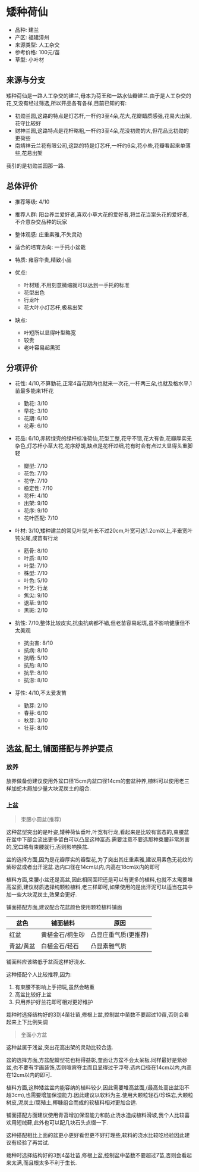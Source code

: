 # 矮种荷仙

+ 品种: 建兰
+ 产区: 福建漳州
+ 来源类型: 人工杂交
+ 参考价格: 100元/苗
+ 草型: 小叶材

## 来源与分支

矮种荷仙是一路人工杂交的建兰,母本为荷王和一路水仙瓣建兰.由于是人工杂交的花,又没有经过筛选,所以开品各有各样,目前已知的有:

+ 初勋兰园,这路的特点是灯芯杆,一杆约3至4朵,花大,花瓣蜡质感强,花易大出架,花守比较好
+ 财神兰园,这路特点是花杆略粗,一杆约3至4朵,花没初勋的大,但花品比初勋的更荷些
+ 南靖祥云兰花有限公司,这路的特是灯芯杆,一杆约6朵,花小些,花瓣看起来单薄些,花易出架

我引的是初勋兰园那一路.

## 总体评价

+ 推荐等级: 4/10
+ 推荐人群: 阳台养兰爱好者,喜欢小草大花的爱好者,将兰花当案头花的爱好者,不介意杂交品种的玩家
+ 整体观感: 庄重素雅,不失灵动
+ 适合的培育方向: 一手托小盆栽
+ 特质: 雍容华贵,精致小品
+ 优点:
    + 叶材矮,不用刻意微缩就可以达到一手托的标准
    + 花型出色
    + 行龙叶
    + 花大叶小灯芯杆,极易出架

+ 缺点:
    + 叶短所以显得叶型略宽
    + 较贵
    + 老叶容易起黑斑

## 分项评价

+ 花性: 4/10,不算勤花,正常4苗花期内也就来一次花,一杆两三朵,也就及格水平,1苗最多能来1杆花
    + 勤花: 3/10
    + 早花: 3/10
    + 花期: 6/10
    + 花寿: 6/10

+ 花品: 6/10,赤转绿壳的绿杆标准荷仙,花型工整,花守不错,花大有香,花瓣厚实无杂色,灯芯杆小草大花,花序舒朗,缺点是花杆过细,花有时会有点过大显得头重脚轻
    + 瓣型: 7/10
    + 花色: 7/10
    + 花守: 7/10
    + 稳定性: 7/10
    + 花杆: 4/10
    + 出架: 9/10
    + 花序: 9/10
    + 花叶匹配: 7/10

+ 叶材: 3/10,矮种建兰的常见叶型,叶长不过20cm,叶宽可达1.2cm以上,半垂宽叶钝尖尾,成苗有行龙
    + 筋骨: 8/10
    + 叶质: 8/10
    + 叶型: 7/10
    + 株型: 7/10
    + 叶色: 5/10
    + 叶艺: 行龙
    + 焦尖: 9/10
    + 退草: 9/10
    + 黑斑: 2/10

+ 抗性: 7/10,整体比较皮实,抗虫抗病都不错,但老苗容易起斑,虽不影响健康但不太美观
    + 抗虫害: 8/10
    + 抗病: 8/10
    + 抗晒: 5/10
    + 抗热: 8/10
    + 抗旱: 8/10
    + 抗涝: 8/10

+ 芽性: 4/10,不太爱发苗
    + 勤芽: 2/10
    + 春芽: 6/10
    + 秋芽: 3/10
    + 壮芽: 8/10

## 选盆,配土,铺面搭配与养护要点

### 放养

放养做备份建议使用外盆口径15cm内盆口径14cm的套盆种养,植料可以使用老三样加蛇木屑加少量大块泥炭土的组合.

### 上盆

> 束腰小圆盆(推荐)

这种盆型突出的是叶姿,矮种荷仙垂叶,叶宽有行龙,看起来是比较有富态的,束腰盆在盆中下部会流出更多留白可以凸显这种富态.需要注意不要选那种束腰非常厉害的,宽口略有束腰就行,否则影响换盆.

盆的选择方面,因为是花瓣厚实的瓣型花,为了突出其庄重素雅,建议用素色无花纹的紫砂盆或者出汗泥盆.选内口径在14cm以内,内高在18cm以内的即可

植料方面,束腰小盆还是高盆,因此相同面积还是可以有更多的植料,也就不太需要堆高盆面,建议材质选择纯颗粒植料,老三样即可,如果使用的是出汗泥可以适当在其中加一些大块泥炭土,效果会更好.

铺面搭配方面,建议配合花盆颜色使用颗粒植料铺面

盆色|铺面植料|原因
---|---|---
红盆|黄植金石/桐生砂|凸显庄重气质(更推荐)
青盆/黄盆|白植金石/轻石|凸显素雅气质

铺面料应该略低于盆面这样好浇水.

这种搭配个人比较推荐,因为:

1. 有束腰不影响上手把玩,虽然会略重
2. 高盆比较好上盆
3. 只用养护好兰花即可相对更好维护

栽种时选择结构好的3到4苗壮苗,修根上盆,控制盆中苗数不要超过10苗,否则会看起来上下比例失调

> 奎面小方盆

这种盆属于浅盆,突出花高出架的灵动比较合适.

盆的选择方面,方盆配瓣型花也相得益彰,奎面让方盆不会太呆板.同样最好是紫砂盆,也不要有字画装饰,否则喧宾夺主而且显得过于浮夸.选内口径在14cm以内,内高在12cm以内的即可.

植料方面,这种矮盆盆内能容纳的植料较少,因此需要堆高盆面,(最高处高出盆沿不超3cm),也需要增加保湿能力.因此建议以软料为主.使用大颗粒轻石/珍珠岩,大颗粒树皮,泥炭土/腐殖土,椰糠组合而成的软植料相对更加合适.

铺面搭配方面建议使用青苔增加保湿能力和防止浇水造成植料滑坡,我个人比较喜欢用短绒藓,此外也可以配几块石头点缀一下.

这种搭配相比上面的盆更小更好看但更不好打理些,软料的浇水比较吃经验因此建议有经验了再尝试.

栽种时选择结构好的3到4苗壮苗,修根上盆,控制盆中苗数不要超过7苗,否则会看起来太满,而且根太多不利于生长.
